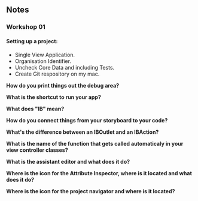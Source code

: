 ## Notes

### Workshop 01

#### Setting up a project:
  - Single View Application.
  - Organisation Identifier.
  - Uncheck Core Data and including Tests.
  - Create Git respository on my mac.
  
**How do you print things out the debug area?**

**What is the shortcut to run your app?**

**What does "IB" mean?**

**How do you connect things from your storyboard to your code?**

**What's the difference between an IBOutlet and an IBAction?**

**What is the name of the function that gets called automaticaly in your view controller classes?**

**What is the assistant editor and what does it do?**

**Where is the icon for the Attribute Inspector, where is it located and what does it do?**

**Where is the icon for the project navigator and where is it located?**
